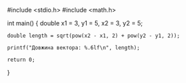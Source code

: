 #include <stdio.h>
#include <math.h>

int main() {
    double x1 = 3, y1 = 5, x2 = 3, y2 = 5; 

    double length = sqrt(pow(x2 - x1, 2) + pow(y2 - y1, 2));

    printf("Довжина вектора: %.6lf\n", length);

    return 0;
}

